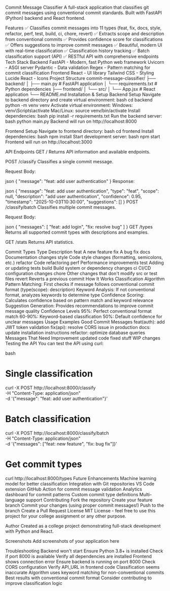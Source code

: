 Commit Message Classifier
A full-stack application that classifies git commit messages using conventional commit standards. Built with FastAPI (Python) backend and React frontend.

Features
✅ Classifies commit messages into 11 types (feat, fix, docs, style, refactor, perf, test, build, ci, chore, revert)
✅ Extracts scope and description from conventional commits
✅ Provides confidence score for classifications
✅ Offers suggestions to improve commit messages
✅ Beautiful, modern UI with real-time classification
✅ Classification history tracking
✅ Batch classification support (API)
✅ RESTful API with comprehensive endpoints
Tech Stack
Backend
FastAPI - Modern, fast Python web framework
Uvicorn - ASGI server
Pydantic - Data validation
Regex - Pattern matching for commit classification
Frontend
React - UI library
Tailwind CSS - Styling
Lucide React - Icons
Project Structure
commit-message-classifier/
├── backend/
│   ├── main.py              # FastAPI application
│   └── requirements.txt     # Python dependencies
├── frontend/
│   └── src/
│       └── App.jsx          # React application
└── README.md
Installation & Setup
Backend Setup
Navigate to backend directory and create virtual environment:
bash
cd backend
python -m venv venv
Activate virtual environment:
Windows: venv\Scripts\activate
Mac/Linux: source venv/bin/activate
Install dependencies:
bash
pip install -r requirements.txt
Run the backend server:
bash
python main.py
Backend will run on http://localhost:8000

Frontend Setup
Navigate to frontend directory:
bash
cd frontend
Install dependencies:
bash
npm install
Start development server:
bash
npm start
Frontend will run on http://localhost:3000

API Endpoints
GET /
Returns API information and available endpoints.

POST /classify
Classifies a single commit message.

Request Body:

json
{
  "message": "feat: add user authentication"
}
Response:

json
{
  "message": "feat: add user authentication",
  "type": "feat",
  "scope": null,
  "description": "add user authentication",
  "confidence": 0.95,
  "timestamp": "2025-10-03T10:30:00",
  "suggestions": []
}
POST /classify/batch
Classifies multiple commit messages.

Request Body:

json
{
  "messages": [
    "feat: add login",
    "fix: resolve bug"
  ]
}
GET /types
Returns all supported commit types with descriptions and examples.

GET /stats
Returns API statistics.

Commit Types
Type	Description
feat	A new feature
fix	A bug fix
docs	Documentation changes
style	Code style changes (formatting, semicolons, etc.)
refactor	Code refactoring
perf	Performance improvements
test	Adding or updating tests
build	Build system or dependency changes
ci	CI/CD configuration changes
chore	Other changes that don't modify src or test files
revert	Reverts a previous commit
How It Works
Classification Algorithm
Pattern Matching: First checks if message follows conventional commit format (type(scope): description)
Keyword Analysis: If not conventional format, analyzes keywords to determine type
Confidence Scoring: Calculates confidence based on pattern match and keyword relevance
Suggestion Generation: Provides recommendations to improve commit message quality
Confidence Levels
95%: Perfect conventional format match
60-90%: Keyword-based classification
50%: Default confidence for unclear messages
Usage Examples
Good Commit Messages
feat(auth): add JWT token validation
fix(api): resolve CORS issue in production
docs: update installation instructions
refactor: optimize database queries
Messages That Need Improvement
updated code
fixed stuff
WIP
changes
Testing the API
You can test the API using curl:

bash
# Single classification
curl -X POST http://localhost:8000/classify \
  -H "Content-Type: application/json" \
  -d '{"message": "feat: add user authentication"}'

# Batch classification
curl -X POST http://localhost:8000/classify/batch \
  -H "Content-Type: application/json" \
  -d '{"messages": ["feat: new feature", "fix: bug fix"]}'

# Get commit types
curl http://localhost:8000/types
Future Enhancements
Machine learning model for better classification
Integration with Git repositories
VS Code extension
GitHub Action for commit message validation
Analytics dashboard for commit patterns
Custom commit type definitions
Multi-language support
Contributing
Fork the repository
Create your feature branch
Commit your changes (using proper commit messages!)
Push to the branch
Create a Pull Request
License
MIT License - feel free to use this project for your college assignment or any other purpose.

Author
Created as a college project demonstrating full-stack development with Python and React.

Screenshots
Add screenshots of your application here

Troubleshooting
Backend won't start
Ensure Python 3.8+ is installed
Check if port 8000 is available
Verify all dependencies are installed
Frontend shows connection error
Ensure backend is running on port 8000
Check CORS configuration
Verify API_URL in frontend code
Classification seems inaccurate
Algorithm uses keyword matching for non-conventional commits
Best results with conventional commit format
Consider contributing to improve classification logic
